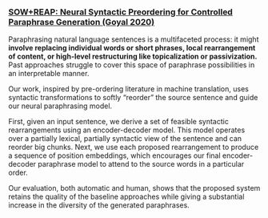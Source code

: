### [SOW+REAP: Neural Syntactic Preordering for Controlled Paraphrase Generation (Goyal 2020)](https://arxiv.org/pdf/2005.02013.pdf)

Paraphrasing natural language sentences is a multifaceted process: it might **involve replacing individual words or short phrases, local rearrangement of content, or high-level restructuring like topicalization or passivization.** Past approaches struggle to cover this space of paraphrase possibilities in an interpretable manner. 

Our work, inspired by pre-ordering literature in machine translation, uses syntactic transformations to softly “reorder” the source sentence and guide our neural paraphrasing model. 

First, given an input sentence, we derive a set of feasible syntactic rearrangements using an encoder-decoder model. This model operates over a partially lexical, partially syntactic view of the sentence and can reorder big chunks. Next, we use each proposed rearrangement to produce a sequence of position embeddings, which encourages our final encoder-decoder paraphrase model to attend to the source words in a particular order. 

Our evaluation, both automatic and human, shows that the proposed system retains the quality of the baseline approaches while giving a substantial increase in the diversity of the generated paraphrases.